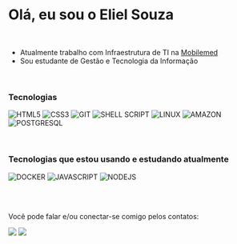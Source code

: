 # Olá, eu sou o Eliel Souza

<br>

- Atualmente trabalho com Infraestrutura de TI na [Mobilemed](https://mobilemed.com.br/)
- Sou estudante de Gestão e Tecnologia da Informação

<br>

### Tecnologias

![HTML5](https://img.shields.io/badge/HTML5-E34F26?style=for-the-badge&logo=html5&logoColor=white)
![CSS3](https://img.shields.io/badge/CSS3-1572B6?style=for-the-badge&logo=css3&logoColor=white)
![GIT](https://img.shields.io/badge/GIT-E44C30?style=for-the-badge&logo=git&logoColor=white)
![SHELL SCRIPT](https://img.shields.io/badge/Shell_Script-4A4A55?style=for-the-badge&logo=gnu-bash&logoColor=white)
![LINUX](https://img.shields.io/badge/Linux-FCC624?style=for-the-badge&logo=linux&logoColor=black)
![AMAZON](https://img.shields.io/badge/Amazon_AWS-232F3E?style=for-the-badge&logo=amazon-aws&logoColor=white)
![POSTGRESQL](https://img.shields.io/badge/PostgreSQL-316192?style=for-the-badge&logo=postgresql&logoColor=white)

<br>

### Tecnologias que estou usando e estudando atualmente

![DOCKER](https://img.shields.io/badge/DOCKER-003F8C?style=for-the-badge&logo=docker&logoColor=white)
![JAVASCRIPT](https://img.shields.io/badge/JavaScript-323330?style=for-the-badge&logo=javascript&logoColor=F7DF1E)
![NODEJS](https://img.shields.io/badge/Node.js-43853D?style=for-the-badge&logo=node.js&logoColor=white)

<br>
<br>

Você pode falar e/ou conectar-se comigo pelos contatos:

<a href = "mailto:eliel.souzha@gmail.com"><img src="https://img.shields.io/badge/-Gmail-%23333?style=for-the-badge&logo=gmail&logoColor=white" target="_blank"></a>
<a href="https://www.linkedin.com/in/eliel-souza-aa990320a" target="_blank">
<img src="https://img.shields.io/badge/-LinkedIn-0077B5?style=for-the-badge&logo=linkedin&logoColor=white" target="_blank">
</a>
